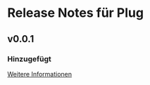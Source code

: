 # Release Notes für Plug

## v0.0.1

### Hinzugefügt
[Weitere Informationen](https://developers.plentymarkets.com/marketplace/plugin-requirements#marketplace-changelog)